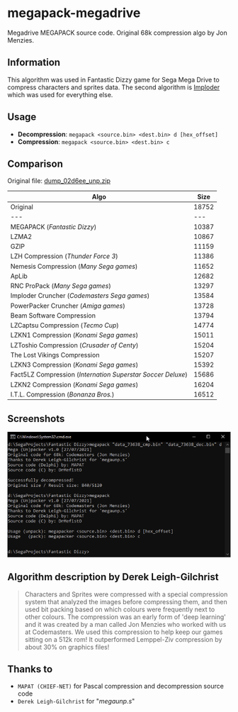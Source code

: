 # megapack-megadrive
Megadrive MEGAPACK source code. Original 68k compression algo by Jon Menzies.

## Information
This algorithm was used in Fantastic Dizzy game for Sega Mega Drive to compress characters and sprites data. The second algorithm is [Imploder](https://github.com/lab313ru/AmigaImploder) which was used for everything else.

## Usage
- **Decompression**: `megapack <source.bin> <dest.bin> d [hex_offset]`
- **Compression**: `megapack <source.bin> <dest.bin> c`

## Comparison
Original file: [dump_02d6ee_unp.zip](https://github.com/lab313ru/megapack-megadrive/files/6881795/dump_02d6ee_unp.zip)


| Algo  | Size  |
|---|---|
| Original  | 18752  |
|---|---|
| MEGAPACK (*Fantastic Dizzy*) | 10387  |
| LZMA2  | 10867  |
| GZIP  | 11159  |
| LZH Compression (*Thunder Force 3*)  | 11386  |
| Nemesis Compression (*Many Sega games*) | 11652  |
| ApLib  | 12682  |
| RNC ProPack (*Many Sega games*) | 13297  |
| Imploder Cruncher (*Codemasters Sega games*) | 13584  |
| PowerPacker Cruncher (*Amiga games*) | 13728  |
| Beam Software Compression  | 13794  |
| LZCaptsu Compression (*Tecmo Cup*) | 14774  |
| LZKN1 Compression (*Konami Sega games*) | 15011  |
| LZToshio Compression (*Crusader of Centy*)  | 15204  |
| The Lost Vikings Compression | 15207  |
| LZKN3 Compression (*Konami Sega games*) | 15392  |
| Fact5LZ Compression (*Internation Superstar Soccer Deluxe*) | 15686  |
| LZKN2 Compression (*Konami Sega games*) | 16204  |
| I.T.L. Compression (*Bonanza Bros.*) | 16512  |

## Screenshots
![](/img/image.png?raw=true "Console window")

## Algorithm description by Derek Leigh-Gilchrist
> Characters and Sprites were compressed with a special compression system that analyzed the images before compressing them, and then used bit packing based on which colours were frequently next to other colours. The compression was an early form of 'deep learning' and it was created by a man called Jon Menzies who worked with us at Codemasters. We used this compression to help keep our games sitting on a 512k rom! It outperformed Lemppel-Ziv compression by about 30% on graphics files!

## Thanks to
- `МАРАТ (CHIEF-NET)` for Pascal compression and decompression source code
- `Derek Leigh-Gilchrist` for "*megaunp.s*"
